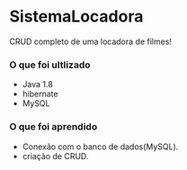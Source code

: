 # SistemaLocadora

CRUD completo de uma locadora de filmes! 

### O que foi ultlizado

- Java 1.8 
- hibernate
- MySQL

### O que foi aprendido

- Conexão com o banco de dados(MySQL).
- criação de CRUD.
